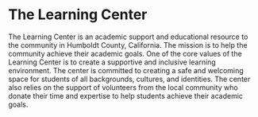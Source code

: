 # The Learning Center
The Learning Center is an academic support and educational resource to the community in Humboldt County, California. The mission is to help the community achieve their academic goals. One of the core values of the Learning Center is to create a supportive and inclusive learning environment. The center is committed to creating a safe and welcoming space for students of all backgrounds, cultures, and identities. The center also relies on the support of volunteers from the local community who donate their time and expertise to help students achieve their academic goals. 



